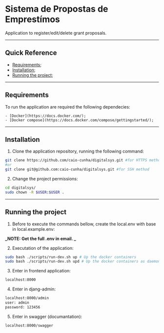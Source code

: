 # Sistema de Propostas de Emprestímos

Application to register/edit/delete grant proposals.
***

## Quick Reference

   - [Requirements](#requirements);
   - [Installation](#installation);
   - [Running the project](#running-the-project);
***

## Requirements

To run the application are required the following dependecies:

    - [Docker](https://docs.docker.com/);
    - [Docker compose](https://docs.docker.com/compose/gettingstarted/);

***

## Installation

1. Clone the application repository, running the following command:

```bash
git clone https://github.com/caio-cunha/digitalsys.git #for HTTPS method
#or
git clone git@github.com:caio-cunha/digitalsys.git #for SSH method
```

2. Change the project permissions:

```bash
cd digitalsys/
sudo chown -R $USER:$USER .
```
***

## Running the project

1. Before to execute the commands bellow, create the local.env with base in local.example.env:

**_NOTE: Get the full .env in email. _**

2. Executation of the application:

```bash
sudo bash ./scripts/run-dev.sh up # Up the docker containers
sudo bash ./scripts/run-dev.sh upd # Up the docker containers as daemon mode
```
3. Enter in frontend application:

```bash
localhost:8000
```

4. Enter in djang-admin:

```bash
localhost:8000/admin
user: admin
password: 123456
```

5. Enter in swagger (documantation):

```bash
localhost:8000/swagger
```
